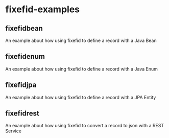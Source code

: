 # fixefid-examples

## fixefidbean
An example about how using fixefid to define a record with a Java Bean

## fixefidenum
An example about how using fixefid to define a record with a Java Enum

## fixefidjpa
An example about how using fixefid to define a record with a JPA Entity

## fixefidrest
An example about how using fixefid to convert a record to json with a REST Service

